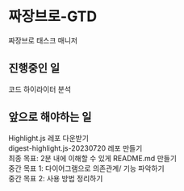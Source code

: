 # 짜장브로-GTD
짜장브로 태스크 매니저

## 진행중인 일
코드 하이라이터 분석

## 앞으로 해야하는 일
Highlight.js 레포 다운받기  
digest-highlight.js-20230720 레포 만들기  
최종 목표: 2분 내에 이해할 수 있게 README.md 만들기  
중간 목표 1: 다이어그램으로 의존관계/ 기능 파악하기  
중간 목표 2: 사용 방법 정리하기  
